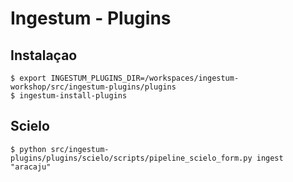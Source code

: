 # Ingestum - Plugins

## Instalaçao
```shell
$ export INGESTUM_PLUGINS_DIR=/workspaces/ingestum-workshop/src/ingestum-plugins/plugins
$ ingestum-install-plugins
```

## Scielo
```shell
$ python src/ingestum-plugins/plugins/scielo/scripts/pipeline_scielo_form.py ingest "aracaju"
```